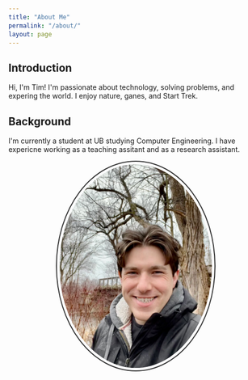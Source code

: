 ```yaml
---
title: "About Me"
permalink: "/about/"
layout: page
---
```


## Introduction

Hi, I'm Tim! I'm passionate about technology, solving problems, and expering the world. I enjoy nature, ganes, and Start Trek.

## Background

I'm currently a student at UB studying Computer Engineering. I have expericne working as a teaching assitant and as a research assistant.

<style>
    .rounded-image {
        border-radius: 50%;
        border: 2px solid #333; /* Change the color and thickness of the border */
        padding: 5px; /* Add padding to the border */
        width: 60%; /* Set the width of the image */
        height: auto; /* Maintain aspect ratio */
        display: block; /* Ensure the image is displayed as a block element */
        margin: auto; /* Center the image horizontally */
        object-fit: cover; /* Ensure the image covers the entire circle */
    }
</style>


<img src="/assets/images/nautre.jpeg" alt="Profile Picture" class="rounded-image">





